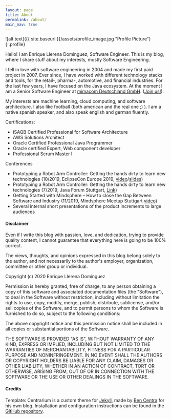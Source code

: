 ```yaml
---
layout: page
title: About
permalink: /about/
main_nav: true
---
```


![alt text]({{ site.baseurl }}/assets/profile_image.jpg "Profile Picture"){:.profile}

Hello! I am Enrique Llerena Dominguez, Software Engineer.
This is my blog, where I share stuff about my interests, mostly Software Engineering.

I fell in love with software engineering in 2004 and made my first paid project in 2007. 
Ever since, I have worked with different technology stacks and tools, for the retail-, pharma-, automotive, and financial industries.
For the last few years, I have focused on the Java ecosystem.
At the moment I am a Senior Software Engineer at [mimacom Deutschland GmbH][mimacom]. ([Join us!][mimacomcareer]).

My interests are machine learning, cloud computing, and software architecture. I also like football (both american and the real one ;) ).
I am a native spanish speaker, and also speak english and german fluently.

Certifications:
- iSAQB Certified Professional for Software Architecture
- AWS Solutions Architect
- Oracle Certified Professional Java Programmer
- Oracle certified Expert, Web component developer
- Professional Scrum Master I

Conferences
- Prototyping a Robot Arm Controller: Getting the hands dirty to learn new technologies (10/2019,
EclipseCon Europe 2019, [video][eclipsecon_roboarmcontroller_video]/[slides][eclipsecon_roboarmcontroller_slides])
- Prototyping a Robot Arm Controller: Getting the hands dirty to learn new technologies (7/2019, Java
Forum Stuttgart, [Link][JFS_roboarmcontroller])
- Getting Started with Mindsphere – How to close the Gap Between Software and Industry (11/2019,
Mindsphere Meetup Stuttgart [video][mimacom_mindsphere_meetup_1])
- Several internal short presentations of the product increments to large audiences

#### Disclaimer

Even if I write this blog with passion, love, and dedication, trying to provide quality content, I cannot guarantee that everything here is going to be 100% correct.

The views, thoughts, and opinions expressed in this blog belong solely to the author, and not necessarily to the author's employer, organization, committee or other group or individual.

Copyright (c) 2020 Enrique Llerena Dominguez

Permission is hereby granted, free of charge, to any person obtaining a copy
of this software and associated documentation files (the "Software"), to deal
in the Software without restriction, including without limitation the rights
to use, copy, modify, merge, publish, distribute, sublicense, and/or sell
copies of the Software, and to permit persons to whom the Software is
furnished to do so, subject to the following conditions:

The above copyright notice and this permission notice shall be included in all
copies or substantial portions of the Software.

THE SOFTWARE IS PROVIDED "AS IS", WITHOUT WARRANTY OF ANY KIND, EXPRESS OR
IMPLIED, INCLUDING BUT NOT LIMITED TO THE WARRANTIES OF MERCHANTABILITY,
FITNESS FOR A PARTICULAR PURPOSE AND NONINFRINGEMENT. IN NO EVENT SHALL THE
AUTHORS OR COPYRIGHT HOLDERS BE LIABLE FOR ANY CLAIM, DAMAGES OR OTHER
LIABILITY, WHETHER IN AN ACTION OF CONTRACT, TORT OR OTHERWISE, ARISING FROM,
OUT OF OR IN CONNECTION WITH THE SOFTWARE OR THE USE OR OTHER DEALINGS IN THE
SOFTWARE.

#### Credits

Template:
Centrarium is a custom theme for [Jekyll][jekyll], made by [Ben Centra][bencentra] for his own blog. Installation and configuration instructions can be found in the [GitHub repository](https://github.com/bencentra/centrarium).


[mimacom]: https://www.mimacom.com
[mimacomcareer]: https://www.mimacom.com/karriere/#jobs
[centrarium]: https://github.com/bencentra/centrarium
[bencentra]: http://bencentra.com
[jekyll]: https://github.com/jekyll/jekyll
[JFS_roboarmcontroller]: https://www.java-forum-stuttgart.de/de/Vortr%E4ge+von+14.30+-+15.15+Uhr.html#D5
[roboarmcontroller_demo]: http://www.youtube.com/watch?v=JWlY6wcq-mY&t=29m10s
[eclipsecon_roboarmcontroller_video]: http://www.youtube.com/watch?v=JWlY6wcq-mY
[eclipsecon_roboarmcontroller_slides]: https://www.eclipsecon.org/europe2019/sessions/prototyping-robot-arm-controller-getting-hands-dirty-learn-new-technologies
[mimacom_mindsphere_meetup_1]: https://www.youtube.com/watch?v=oWWcAps3QB4
